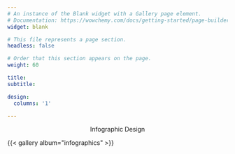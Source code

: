```yaml
---
# An instance of the Blank widget with a Gallery page element.
# Documentation: https://wowchemy.com/docs/getting-started/page-builder/
widget: blank

# This file represents a page section.
headless: false

# Order that this section appears on the page.
weight: 60

title: 
subtitle: 

design:
  columns: '1'

---
```


<p style="text-align: center;">Infographic Design</p>

{{< gallery album="infographics" >}}
